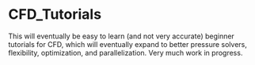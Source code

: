 # CFD_Tutorials

This will eventually be easy to learn (and not very accurate) beginner 
tutorials for CFD, which will eventually expand to better pressure solvers,
flexibility, optimization, and parallelization. Very much work in progress.
